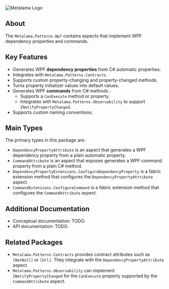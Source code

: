 ﻿![Metalama Logo](https://raw.githubusercontent.com/postsharp/Metalama/master/images/metalama-by-postsharp.svg)

## About

The `Metalama.Patterns.Wpf` contains aspects that implement WPF dependency properties and commands.

## Key Features

*  Generates WPF **dependency properties** from C# automatic properties:
  * Integrates with `Metalama.Patterns.Contracts`.
  * Supports custom property-changing and property-changed methods.
  * Turns property initializer values into default values.
* Generates WPF **commands** from C# methods :
  * Supports a `CanExecute` method or property.
  * Integrates with `Metalama.Patterns.Observability` to support `INotifyPropertyChanged`.
* Supports custom naming conventions.

## Main Types

The primary types in this package are:

* `DependencyPropertyAttribute` is an aspect that generates a WPF dependency property from a plain automatic property.
* `CommandAttribute` is an aspect that exposes generates a WPF command property from a plain C# method.
* `DependencyPropertyExtensions.ConfigureDependencyProperty` is a fabric extension method that configures the `DependencyPropertyAttribute` aspect.
* `CommandExtensions.ConfigureCommand` is a fabric extension method that configures the `CommandAttribute` aspect.

## Additional Documentation

* Conceptual documentation: TODO.
* API documentation: TODO.

## Related Packages

* `Metalama.Patterns.Contracts` provides contract attributes such as `[NotNull]` or `[Url]`. They integrate with the `DependencyPropertyAttribute` aspect.
* `Metalama.Patterns.Observability` can implement `INotifyPropertyChanged` for the `CanExecute` property supported by the `CommandAttribute` aspect.


